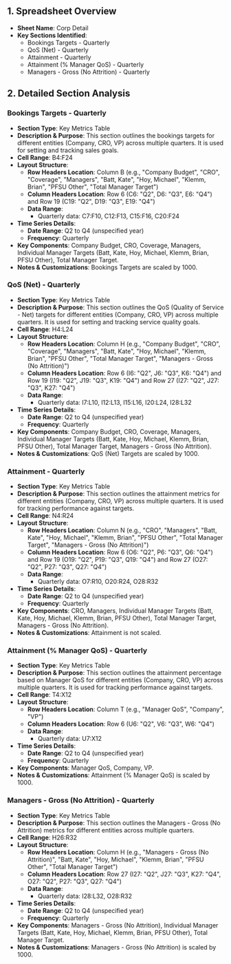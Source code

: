 ## 1. Spreadsheet Overview
- **Sheet Name**: Corp Detail
- **Key Sections Identified**:
    - Bookings Targets - Quarterly
    - QoS (Net) - Quarterly
    - Attainment - Quarterly
    - Attainment (% Manager QoS) - Quarterly
    - Managers - Gross (No Attrition) - Quarterly

## 2. Detailed Section Analysis

### Bookings Targets - Quarterly
- **Section Type**: Key Metrics Table
- **Description & Purpose**: This section outlines the bookings targets for different entities (Company, CRO, VP) across multiple quarters. It is used for setting and tracking sales goals.
- **Cell Range**: B4:F24
- **Layout Structure**:
    - **Row Headers Location**: Column B (e.g., "Company Budget", "CRO", "Coverage", "Managers", "Batt, Kate", "Hoy, Michael", "Klemm, Brian", "PFSU Other", "Total Manager Target")
    - **Column Headers Location**: Row 6 (C6: "Q2", D6: "Q3", E6: "Q4") and Row 19 (C19: "Q2", D19: "Q3", E19: "Q4")
    - **Data Range**:
      - Quarterly data: C7:F10, C12:F13, C15:F16, C20:F24
- **Time Series Details**:
    - **Date Range**: Q2 to Q4 (unspecified year)
    - **Frequency**: Quarterly
- **Key Components**: Company Budget, CRO, Coverage, Managers, Individual Manager Targets (Batt, Kate, Hoy, Michael, Klemm, Brian, PFSU Other), Total Manager Target.
- **Notes & Customizations**: Bookings Targets are scaled by 1000.

### QoS (Net) - Quarterly
- **Section Type**: Key Metrics Table
- **Description & Purpose**: This section outlines the QoS (Quality of Service - Net) targets for different entities (Company, CRO, VP) across multiple quarters. It is used for setting and tracking service quality goals.
- **Cell Range**: H4:L24
- **Layout Structure**:
    - **Row Headers Location**: Column H (e.g., "Company Budget", "CRO", "Coverage", "Managers", "Batt, Kate", "Hoy, Michael", "Klemm, Brian", "PFSU Other", "Total Manager Target", "Managers - Gross (No Attrition)")
    - **Column Headers Location**: Row 6 (I6: "Q2", J6: "Q3", K6: "Q4") and Row 19 (I19: "Q2", J19: "Q3", K19: "Q4") and Row 27 (I27: "Q2", J27: "Q3", K27: "Q4")
    - **Data Range**:
      - Quarterly data: I7:L10, I12:L13, I15:L16, I20:L24, I28:L32
- **Time Series Details**:
    - **Date Range**: Q2 to Q4 (unspecified year)
    - **Frequency**: Quarterly
- **Key Components**: Company Budget, CRO, Coverage, Managers, Individual Manager Targets (Batt, Kate, Hoy, Michael, Klemm, Brian, PFSU Other), Total Manager Target, Managers - Gross (No Attrition).
- **Notes & Customizations**: QoS (Net) Targets are scaled by 1000.

### Attainment - Quarterly
- **Section Type**: Key Metrics Table
- **Description & Purpose**: This section outlines the attainment metrics for different entities (Company, CRO, VP) across multiple quarters. It is used for tracking performance against targets.
- **Cell Range**: N4:R24
- **Layout Structure**:
    - **Row Headers Location**: Column N (e.g., "CRO", "Managers", "Batt, Kate", "Hoy, Michael", "Klemm, Brian", "PFSU Other", "Total Manager Target", "Managers - Gross (No Attrition)")
    - **Column Headers Location**: Row 6 (O6: "Q2", P6: "Q3", Q6: "Q4") and Row 19 (O19: "Q2", P19: "Q3", Q19: "Q4") and Row 27 (O27: "Q2", P27: "Q3", Q27: "Q4")
    - **Data Range**:
      - Quarterly data: O7:R10, O20:R24, O28:R32
- **Time Series Details**:
    - **Date Range**: Q2 to Q4 (unspecified year)
    - **Frequency**: Quarterly
- **Key Components**: CRO, Managers, Individual Manager Targets (Batt, Kate, Hoy, Michael, Klemm, Brian, PFSU Other), Total Manager Target, Managers - Gross (No Attrition).
- **Notes & Customizations**: Attainment is not scaled.

### Attainment (% Manager QoS) - Quarterly
- **Section Type**: Key Metrics Table
- **Description & Purpose**: This section outlines the attainment percentage based on Manager QoS for different entities (Company, CRO, VP) across multiple quarters. It is used for tracking performance against targets.
- **Cell Range**: T4:X12
- **Layout Structure**:
    - **Row Headers Location**: Column T (e.g., "Manager QoS", "Company", "VP")
    - **Column Headers Location**: Row 6 (U6: "Q2", V6: "Q3", W6: "Q4")
    - **Data Range**:
      - Quarterly data: U7:X12
- **Time Series Details**:
    - **Date Range**: Q2 to Q4 (unspecified year)
    - **Frequency**: Quarterly
- **Key Components**: Manager QoS, Company, VP.
- **Notes & Customizations**: Attainment (% Manager QoS) is scaled by 1000.

### Managers - Gross (No Attrition) - Quarterly
- **Section Type**: Key Metrics Table
- **Description & Purpose**: This section outlines the Managers - Gross (No Attrition) metrics for different entities across multiple quarters.
- **Cell Range**: H26:R32
- **Layout Structure**:
    - **Row Headers Location**: Column H (e.g., "Managers - Gross (No Attrition)", "Batt, Kate", "Hoy, Michael", "Klemm, Brian", "PFSU Other", "Total Manager Target")
    - **Column Headers Location**: Row 27 (I27: "Q2", J27: "Q3", K27: "Q4", O27: "Q2", P27: "Q3", Q27: "Q4")
    - **Data Range**:
      - Quarterly data: I28:L32, O28:R32
- **Time Series Details**:
    - **Date Range**: Q2 to Q4 (unspecified year)
    - **Frequency**: Quarterly
- **Key Components**: Managers - Gross (No Attrition), Individual Manager Targets (Batt, Kate, Hoy, Michael, Klemm, Brian, PFSU Other), Total Manager Target.
- **Notes & Customizations**: Managers - Gross (No Attrition) is scaled by 1000.
